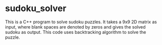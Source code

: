 # sudoku_solver
  This is a C++ program to solve sudoku puzzles. It takes a 9x9 2D matrix as input, where blank spaces are denoted by zeros and gives the solved sudoku as output.
  This code uses backtracking algorithm to solve the puzzle.
